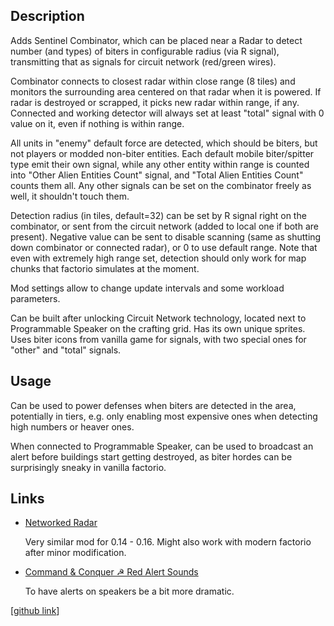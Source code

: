 ## Description

Adds Sentinel Combinator, which can be placed near a Radar to detect number (and types) of biters in configurable radius (via R signal), transmitting that as signals for circuit network (red/green wires).

Combinator connects to closest radar within close range (8 tiles) and monitors the surrounding area centered on that radar when it is powered.
If radar is destroyed or scrapped, it picks new radar within range, if any.
Connected and working detector will always set at least "total" signal with 0 value on it, even if nothing is within range.

All units in "enemy" default force are detected, which should be biters, but not players or modded non-biter entities.
Each default mobile biter/spitter type emit their own signal, while any other entity within range is counted into "Other Alien Entities Count" signal, and "Total Alien Entities Count" counts them all.
Any other signals can be set on the combinator freely as well, it shouldn't touch them.

Detection radius (in tiles, default=32) can be set by R signal right on the combinator, or sent from the circuit network (added to local one if both are present).
Negative value can be sent to disable scanning (same as shutting down combinator or connected radar), or 0 to use default range.
Note that even with extremely high range set, detection should only work for map chunks that factorio simulates at the moment.

Mod settings allow to change update intervals and some workload parameters.

Can be built after unlocking Circuit Network technology, located next to Programmable Speaker on the crafting grid.
Has its own unique sprites. Uses biter icons from vanilla game for signals, with two special ones for "other" and "total" signals.


## Usage

Can be used to power defenses when biters are detected in the area, potentially in tiers, e.g. only enabling most expensive ones when detecting high numbers or heaver ones.

When connected to Programmable Speaker, can be used to broadcast an alert before buildings start getting destroyed, as biter hordes can be surprisingly sneaky in vanilla factorio.


## Links

- [Networked Radar](https://mods.factorio.com/mod/folk-radar)

    Very similar mod for 0.14 - 0.16. Might also work with modern factorio after minor modification.

- [Command & Conquer ☭ Red Alert Sounds](https://mods.factorio.com/mod/Command_and_Conquer_RedAlert_Sounds)

    To have alerts on speakers be a bit more dramatic.


[[github link](https://github.com/mk-fg/games/tree/master/factorio/Biter_Detector_Sentinel_Combinator)]
